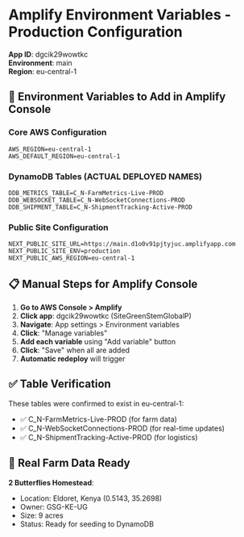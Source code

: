 # Amplify Environment Variables - Production Configuration

**App ID**: dgcik29wowtkc  
**Environment**: main  
**Region**: eu-central-1

## 🔧 Environment Variables to Add in Amplify Console

### Core AWS Configuration
```
AWS_REGION=eu-central-1
AWS_DEFAULT_REGION=eu-central-1
```

### DynamoDB Tables (ACTUAL DEPLOYED NAMES)
```
DDB_METRICS_TABLE=C_N-FarmMetrics-Live-PROD
DDB_WEBSOCKET_TABLE=C_N-WebSocketConnections-PROD
DDB_SHIPMENT_TABLE=C_N-ShipmentTracking-Active-PROD
```

### Public Site Configuration
```
NEXT_PUBLIC_SITE_URL=https://main.d1o0v91pjtyjuc.amplifyapp.com
NEXT_PUBLIC_SITE_ENV=production
NEXT_PUBLIC_AWS_REGION=eu-central-1
```

## 📋 Manual Steps for Amplify Console

1. **Go to AWS Console > Amplify**
2. **Click app**: dgcik29wowtkc (SiteGreenStemGlobalP)
3. **Navigate**: App settings > Environment variables
4. **Click**: "Manage variables"
5. **Add each variable** using "Add variable" button
6. **Click**: "Save" when all are added
7. **Automatic redeploy** will trigger

## ✅ Table Verification

These tables were confirmed to exist in eu-central-1:
- ✅ C_N-FarmMetrics-Live-PROD (for farm data)
- ✅ C_N-WebSocketConnections-PROD (for real-time updates)  
- ✅ C_N-ShipmentTracking-Active-PROD (for logistics)

## 🌱 Real Farm Data Ready

**2 Butterflies Homestead**:
- Location: Eldoret, Kenya (0.5143, 35.2698)
- Owner: GSG-KE-UG
- Size: 9 acres
- Status: Ready for seeding to DynamoDB